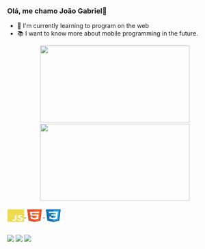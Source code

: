 ### Olá, me chamo João Gabriel👋

- 🌱 I'm currently learning to program on the web
- 📚 I want to know more about mobile programming in the future.

<div align="center">
  <a href="https://github.com/JoaoGabrielChaves">
  <img width="350px" height="180em" src="https://github-readme-stats.vercel.app/api?username=JoaoGabrielChaves&show_icons=true&theme=dark&include_all_commits=true&count_private=true"/>
  <img width="350px" height="180em" src="https://github-readme-stats.vercel.app/api/top-langs/?username=JoaoGabrielChaves&layout=compact&langs_count=7&theme=dark"/>
</div>
<div style="display: inline_block"><br>
  <img align="center" alt="Joao-Js" height="30" width="40" src="https://raw.githubusercontent.com/devicons/devicon/master/icons/javascript/javascript-plain.svg">
  <img align="center" alt="Joao-HTML" height="30" width="40" src="https://raw.githubusercontent.com/devicons/devicon/master/icons/html5/html5-original.svg">
  <img align="center" alt="joao-CSS" height="30" width="40" src="https://raw.githubusercontent.com/devicons/devicon/master/icons/css3/css3-original.svg">
</div>

  ##
  
<div> 
  <a href="https://www.instagram.com/gabrieldasilvachavees/" target="_blank"><img src="https://img.shields.io/badge/-Instagram-%23E4405F?style=for-the-badge&logo=instagram&logoColor=white" target="_blank"></a> 
  <a href = "mailto:chavesjoaogabriel@hotmail.com"><img src="https://img.shields.io/badge/-Gmail-%23333?style=for-the-badge&logo=gmail&logoColor=white" target="_blank"></a>
  <a href="https://www.linkedin.com/in/joaogabrieldasilvachaves/?lipi=urn%3Ali%3Apage%3Ad_flagship3_feed%3BfEmGYIrOSvShpzyT3JeALA%3D%3D" target="_blank"><img src="https://img.shields.io/badge/-LinkedIn-%230077B5?style=for-the-badge&logo=linkedin&logoColor=white" target="_blank"></a> 
 
 
</div>
